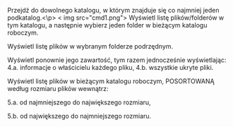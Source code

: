 <p>Przejdź do dowolnego katalogu, w którym znajduje się co najmniej jeden podkatalog.<\p>
< img src="cmd1.png">
Wyświetl listę plików/folderów w tym katalogu, a następnie wybierz jeden folder w bieżącym katalogu roboczym.

Wyświetl listę plików w wybranym folderze podrzędnym.

Wyświetl ponownie jego zawartość, tym razem jednocześnie wyświetlając: 4.a. informacje o właścicielu każdego pliku, 4.b. wszystkie ukryte pliki.

Wyświetl listę plików w bieżącym katalogu roboczym, POSORTOWANĄ według rozmiaru plików wewnątrz:

5.a. od najmniejszego do największego rozmiaru,

5.b. od największego do najmniejszego rozmiaru.
